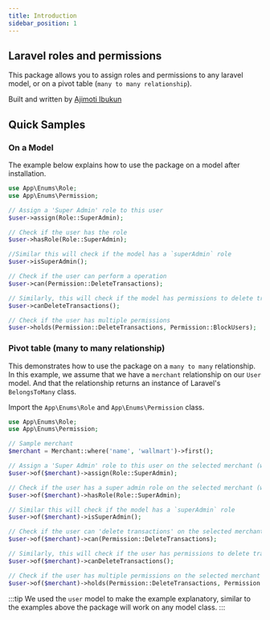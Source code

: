```yaml
---
title: Introduction
sidebar_position: 1
---
```


<!-- # Introduction -->

## Laravel roles and permissions

This package allows you to assign roles and permissions to any laravel model, or on a pivot table (`many to many relationship`).

Built and written by [Ajimoti Ibukun](https://www.linkedin.com/in/john-ajimoti-3420a786/)

## Quick Samples

<!-- Below are samples of how to use the package after installation. -->

<!-- ### Basic Usage (on a Model) -->
### On a Model
The example below explains how to use the package on a model after installation.  

```php title="app\Http\Controllers\HomeController.php"
use App\Enums\Role;
use App\Enums\Permission;

// Assign a 'Super Admin' role to this user
$user->assign(Role::SuperAdmin);

// Check if the user has the role
$user->hasRole(Role::SuperAdmin);

//Similar this will check if the model has a `superAdmin` role
$user->isSuperAdmin();

// Check if the user can perform a operation
$user->can(Permission::DeleteTransactions);

// Similarly, this will check if the model has permissions to delete transactions
$user->canDeleteTransactions();

// Check if the user has multiple permissions
$user->holds(Permission::DeleteTransactions, Permission::BlockUsers);
```

### Pivot table (many to many relationship)
This demonstrates how to use the package on a `many to many` relationship.
In this example, we assume that we have a `merchant` relationship on our `User` model. And that the relationship returns an instance of Laravel's `BelongsToMany` class.

Import the `App\Enums\Role` and `App\Enums\Permission` class.
```php title="app\Http\Controllers\MerchantController.php"
use App\Enums\Role;
use App\Enums\Permission;

// Sample merchant
$merchant = Merchant::where('name', 'wallmart')->first();

// Assign a 'Super Admin' role to this user on the selected merchant (wallmart)
$user->of($merchant)->assign(Role::SuperAdmin);

// Check if the user has a super admin role on the selected merchant (wallmart)
$user->of($merchant)->hasRole(Role::SuperAdmin);

// Similar this will check if the model has a `superAdmin` role
$user->of($merchant)->isSuperAdmin();

// Check if the user can 'delete transactions' on the selected merchant (wallmart)
$user->of($merchant)->can(Permission::DeleteTransactions);

// Similarly, this will check if the user has permissions to delete transactions
$user->of($merchant)->canDeleteTransactions();

// Check if the user has multiple permissions on the selected merchant (wallmart)
$user->of($merchant)->holds(Permission::DeleteTransactions, Permission::BlockUsers);
```

:::tip
We used the `user` model to make the example explanatory, similar to the examples above the package will work on any model class.
:::
